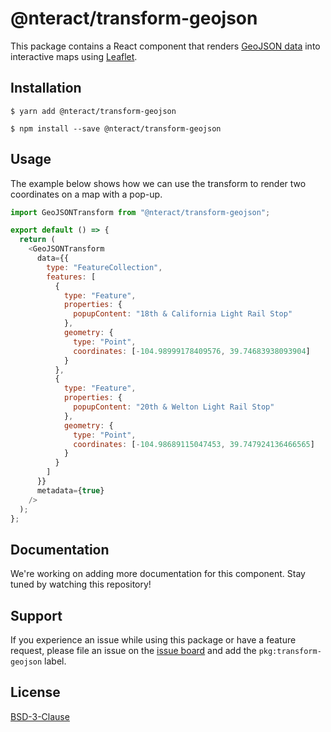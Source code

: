 # @nteract/transform-geojson

This package contains a React component that renders [GeoJSON data](http://geojson.org/) into interactive maps using [Leaflet](https://leafletjs.com/).

## Installation

```
$ yarn add @nteract/transform-geojson
```

```
$ npm install --save @nteract/transform-geojson
```

## Usage

The example below shows how we can use the transform to render two coordinates on a map with a pop-up.

```javascript
import GeoJSONTransform from "@nteract/transform-geojson";

export default () => {
  return (
    <GeoJSONTransform
      data={{
        type: "FeatureCollection",
        features: [
          {
            type: "Feature",
            properties: {
              popupContent: "18th & California Light Rail Stop"
            },
            geometry: {
              type: "Point",
              coordinates: [-104.98999178409576, 39.74683938093904]
            }
          },
          {
            type: "Feature",
            properties: {
              popupContent: "20th & Welton Light Rail Stop"
            },
            geometry: {
              type: "Point",
              coordinates: [-104.98689115047453, 39.747924136466565]
            }
          }
        ]
      }}
      metadata={true}
    />
  );
};
```

## Documentation

We're working on adding more documentation for this component. Stay tuned by watching this repository!

## Support

If you experience an issue while using this package or have a feature request, please file an issue on the [issue board](https://github.com/nteract/nteract/issues/new/choose) and add the `pkg:transform-geojson` label.

## License

[BSD-3-Clause](https://choosealicense.com/licenses/bsd-3-clause/)

